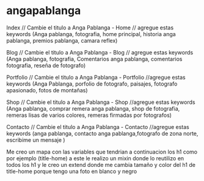 # angapablanga
Index // Cambie el titulo a Anga Pablanga - Home // agregue estas keywords (Anga pablanga, fotografia, home principal, historia anga pablanga, premios pablanga, camara reflex)

Blog // Cambie el titulo a Anga Pablanga - Blog // agregue estas keywords (Anga pablanga, fotografia, Comentarios anga pablanga, comentarios fotografia, reseña de fotografo)

Portfolio // Cambie el titulo a Anga Pablanga - Portfolio //agregue estas keywords (Anga Pablanga, porfolio de fotografo, paisajes, fotografo apasionado, fotos de montañas)

Shop // Cambie el titulo a Anga Pablanga - Shop //agregue estas keywords (Anga pablanga, comprar remera anga pablanga, shop de fotografia, remeras lisas de varios colores, remeras firmadas por fotografos)

Contacto // Cambie el titulo a Anga Pablanga - Contacto //agregue estas keywords (anga pablanga, contacto anga pablanga,fotografo de zona norte, escribime un mensaje )

Me creo un mapa con las variables que tendrian a continuacion los h1 como por ejemplo (title-home) a este le realizo un mixin donde lo reutilizo en todos los h1 y le creo un extend donde me cambia tamaño y color del h1 de title-home porque tengo una foto en blanco y negro


